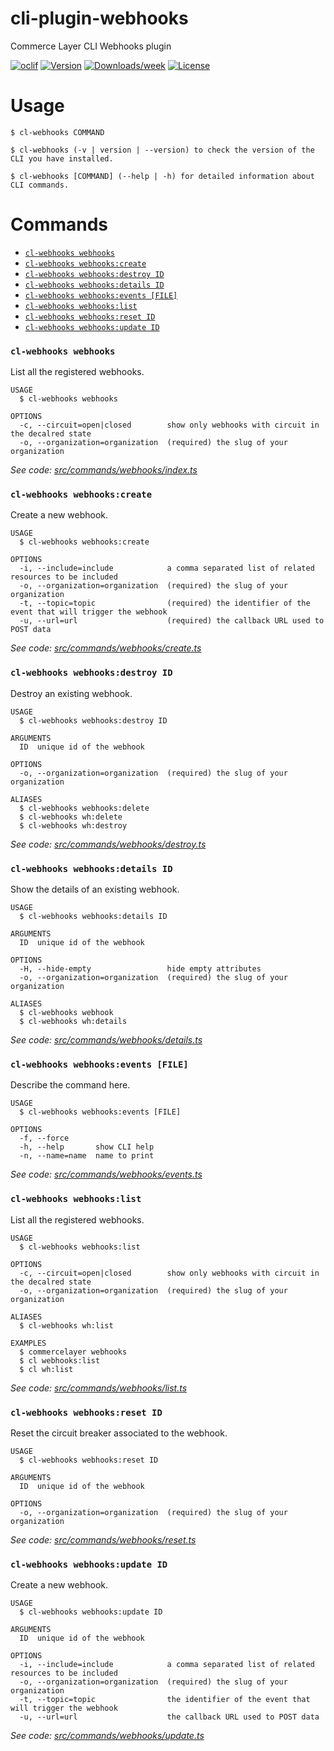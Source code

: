 cli-plugin-webhooks
===================

Commerce Layer CLI Webhooks plugin

[![oclif](https://img.shields.io/badge/cli-oclif-brightgreen.svg)](https://oclif.io)
[![Version](https://img.shields.io/npm/v/cli-plugin-webhooks.svg)](https://npmjs.org/package/cli-plugin-webhooks)
[![Downloads/week](https://img.shields.io/npm/dw/cli-plugin-webhooks.svg)](https://npmjs.org/package/cli-plugin-webhooks)
[![License](https://img.shields.io/npm/l/cli-plugin-webhooks.svg)](https://github.com/commercelayer/commercelayer-cli-plugin-webhooks/blob/master/package.json)

<!-- toc -->


<!-- tocstop -->
# Usage
<!-- usage -->

```sh-session
$ cl-webhooks COMMAND

$ cl-webhooks (-v | version | --version) to check the version of the CLI you have installed.

$ cl-webhooks [COMMAND] (--help | -h) for detailed information about CLI commands.
```
<!-- usagestop -->
# Commands
<!-- commands -->

* [`cl-webhooks webhooks`](#cl-webhooks-webhooks)
* [`cl-webhooks webhooks:create`](#cl-webhooks-webhookscreate)
* [`cl-webhooks webhooks:destroy ID`](#cl-webhooks-webhooksdestroy-id)
* [`cl-webhooks webhooks:details ID`](#cl-webhooks-webhooksdetails-id)
* [`cl-webhooks webhooks:events [FILE]`](#cl-webhooks-webhooksevents-file)
* [`cl-webhooks webhooks:list`](#cl-webhooks-webhookslist)
* [`cl-webhooks webhooks:reset ID`](#cl-webhooks-webhooksreset-id)
* [`cl-webhooks webhooks:update ID`](#cl-webhooks-webhooksupdate-id)

### `cl-webhooks webhooks`

List all the registered webhooks.

```
USAGE
  $ cl-webhooks webhooks

OPTIONS
  -c, --circuit=open|closed        show only webhooks with circuit in the decalred state
  -o, --organization=organization  (required) the slug of your organization
```

_See code: [src/commands/webhooks/index.ts](https://github.com/commercelayer/commercelayer-cli-plugin-webhooks/blob/v0.1.2/src/commands/webhooks/index.ts)_

### `cl-webhooks webhooks:create`

Create a new webhook.

```
USAGE
  $ cl-webhooks webhooks:create

OPTIONS
  -i, --include=include            a comma separated list of related resources to be included
  -o, --organization=organization  (required) the slug of your organization
  -t, --topic=topic                (required) the identifier of the event that will trigger the webhook
  -u, --url=url                    (required) the callback URL used to POST data
```

_See code: [src/commands/webhooks/create.ts](https://github.com/commercelayer/commercelayer-cli-plugin-webhooks/blob/v0.1.2/src/commands/webhooks/create.ts)_

### `cl-webhooks webhooks:destroy ID`

Destroy an existing webhook.

```
USAGE
  $ cl-webhooks webhooks:destroy ID

ARGUMENTS
  ID  unique id of the webhook

OPTIONS
  -o, --organization=organization  (required) the slug of your organization

ALIASES
  $ cl-webhooks webhooks:delete
  $ cl-webhooks wh:delete
  $ cl-webhooks wh:destroy
```

_See code: [src/commands/webhooks/destroy.ts](https://github.com/commercelayer/commercelayer-cli-plugin-webhooks/blob/v0.1.2/src/commands/webhooks/destroy.ts)_

### `cl-webhooks webhooks:details ID`

Show the details of an existing webhook.

```
USAGE
  $ cl-webhooks webhooks:details ID

ARGUMENTS
  ID  unique id of the webhook

OPTIONS
  -H, --hide-empty                 hide empty attributes
  -o, --organization=organization  (required) the slug of your organization

ALIASES
  $ cl-webhooks webhook
  $ cl-webhooks wh:details
```

_See code: [src/commands/webhooks/details.ts](https://github.com/commercelayer/commercelayer-cli-plugin-webhooks/blob/v0.1.2/src/commands/webhooks/details.ts)_

### `cl-webhooks webhooks:events [FILE]`

Describe the command here.

```
USAGE
  $ cl-webhooks webhooks:events [FILE]

OPTIONS
  -f, --force
  -h, --help       show CLI help
  -n, --name=name  name to print
```

_See code: [src/commands/webhooks/events.ts](https://github.com/commercelayer/commercelayer-cli-plugin-webhooks/blob/v0.1.2/src/commands/webhooks/events.ts)_

### `cl-webhooks webhooks:list`

List all the registered webhooks.

```
USAGE
  $ cl-webhooks webhooks:list

OPTIONS
  -c, --circuit=open|closed        show only webhooks with circuit in the decalred state
  -o, --organization=organization  (required) the slug of your organization

ALIASES
  $ cl-webhooks wh:list

EXAMPLES
  $ commercelayer webhooks
  $ cl webhooks:list
  $ cl wh:list
```

_See code: [src/commands/webhooks/list.ts](https://github.com/commercelayer/commercelayer-cli-plugin-webhooks/blob/v0.1.2/src/commands/webhooks/list.ts)_

### `cl-webhooks webhooks:reset ID`

Reset the circuit breaker associated to the webhook.

```
USAGE
  $ cl-webhooks webhooks:reset ID

ARGUMENTS
  ID  unique id of the webhook

OPTIONS
  -o, --organization=organization  (required) the slug of your organization
```

_See code: [src/commands/webhooks/reset.ts](https://github.com/commercelayer/commercelayer-cli-plugin-webhooks/blob/v0.1.2/src/commands/webhooks/reset.ts)_

### `cl-webhooks webhooks:update ID`

Create a new webhook.

```
USAGE
  $ cl-webhooks webhooks:update ID

ARGUMENTS
  ID  unique id of the webhook

OPTIONS
  -i, --include=include            a comma separated list of related resources to be included
  -o, --organization=organization  (required) the slug of your organization
  -t, --topic=topic                the identifier of the event that will trigger the webhook
  -u, --url=url                    the callback URL used to POST data
```

_See code: [src/commands/webhooks/update.ts](https://github.com/commercelayer/commercelayer-cli-plugin-webhooks/blob/v0.1.2/src/commands/webhooks/update.ts)_
<!-- commandsstop -->
